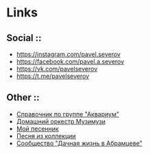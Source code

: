 # Links

## Social ::
- <https://instagram.com/pavel.severov>
- <https://facebook.com/pavel.a.severov>
- <https://vk.com/pavelseverov>
- <https://t.me/pavelseverov>

## Other ::
- [Справочник по группе "Аквариум"](https://handbook.severov.net/) 
- [Домашний оркестр Музимузи](https://www.youtube.com/playlist?list=PLl6giHblia3N4qqQlOt6r-vFFkGE_Ol1h)
- [Мой песенник](http://play.severov.net/songbook/)
- [Песня из коллекции](http://garson.lipetsk.ru/pik/)
- [Сообщество "Дачная жизнь в Абрамцеве"](https://55km.livejournal.com/)

<!--
<br><li><b><a target="_blank" href="http://krasnyjmatros.org/">Творческое объединение "Красный матрос"</a></b>
<br><br><li><b><a target="_blank" href="http://ficus.severov.net/severov/gallery/">Галереюшка</a></b>
<br><br><li><b><a target="_blank" href="http://ficus.severov.net/severov/hibiny/">Хибины</a></b>
<br><br><li><b><a target="_blank" href="http://my.opera.com/severov/albums/">Фотографиарий</a></b>
<br><br><li><b><a target="_blank" href="http://drink.severov.net/bolivia">Путешествие в Боливию</a></b>
<br><br><li><b><a target="_blank" href="http://drink.severov.net/professory">Триллеры Белоброва и Попова </a></b>
<br><br><li><b><a target="_blank" href="http://drink.severov.net/sutyagin">Роман Константина Сутягина "Любовь и Розы"</a></b>
gallery
sashka
-->
